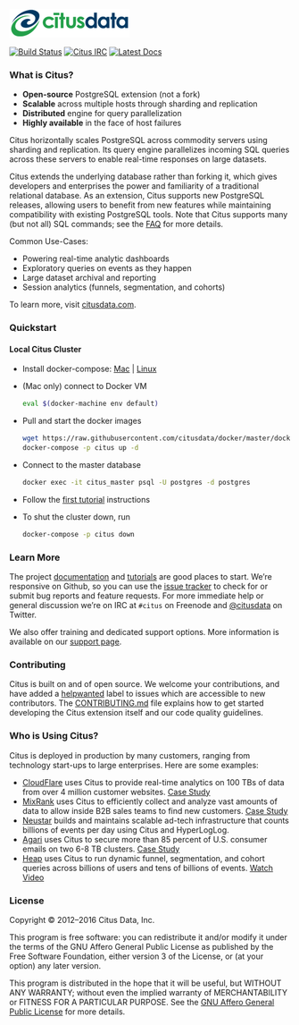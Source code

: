 ![Citus Banner](/github-banner.png)

[![Build Status](https://travis-ci.com/citusdata/citus.svg?token=bSq3ym67qubHCGNs1iYZ&branch=master)](https://travis-ci.com/citusdata/citus)
[![Citus IRC](https://img.shields.io/badge/irc-%23citus-blue.svg)](https://webchat.freenode.net/?channels=citus)
[![Latest Docs](https://img.shields.io/badge/docs-latest-brightgreen.svg)][docs]

### What is Citus?

* **Open-source** PostgreSQL extension (not a fork)
* **Scalable** across multiple hosts through sharding and replication
* **Distributed** engine for query parallelization
* **Highly available** in the face of host failures

Citus horizontally scales PostgreSQL across commodity servers using
sharding and replication. Its query engine parallelizes incoming
SQL queries across these servers to enable real-time responses on
large datasets.

Citus extends the underlying database rather than forking it, which
gives developers and enterprises the power and familiarity of a
traditional relational database. As an extension, Citus supports
new PostgreSQL releases, allowing users to benefit from new features
while maintaining compatibility with existing PostgreSQL tools.
Note that Citus supports many (but not all) SQL commands; see the
[FAQ][faq] for more details.

Common Use-Cases:
* Powering real-time analytic dashboards
* Exploratory queries on events as they happen
* Large dataset archival and reporting
* Session analytics (funnels, segmentation, and cohorts)

To learn more, visit [citusdata.com](https://www.citusdata.com).

### Quickstart

#### Local Citus Cluster

* Install docker-compose: [Mac][mac_install] | [Linux][linux_install]
* (Mac only) connect to Docker VM
   ```bash
   eval $(docker-machine env default)
   ```

* Pull and start the docker images
   ```bash
   wget https://raw.githubusercontent.com/citusdata/docker/master/docker-compose.yml
   docker-compose -p citus up -d
   ```

* Connect to the master database
   ```bash
   docker exec -it citus_master psql -U postgres -d postgres
   ```

* Follow the [first tutorial][tutorial] instructions
* To shut the cluster down, run

   ```bash
   docker-compose -p citus down
   ```

### Learn More

The project [documentation][docs] and [tutorials][tutorial] are
good places to start.  We’re responsive on Github, so you can use
the [issue tracker][issues]  to check for or submit bug reports and
feature requests. For more immediate help or general discussion
we’re on IRC at `#citus` on Freenode and [@citusdata][twitter] on
Twitter.

We also offer training and dedicated support options. More information
is available on our [support page][support].

### Contributing

Citus is built on and of open source. We welcome your contributions,
and have added a
[helpwanted](https://github.com/citusdata/citus/labels/helpwanted) label
to issues which are accessible to new contributors. The
[CONTRIBUTING.md](CONTRIBUTING.md) file explains how to get started
developing the Citus extension itself and our code quality guidelines.

### Who is Using Citus?

Citus is deployed in production by many customers, ranging from
technology start-ups to large enterprises. Here are some examples:

* [CloudFlare](https://www.cloudflare.com/) uses Citus to provide
real-time analytics on 100 TBs of data from over 4 million customer
websites. [Case
Study](https://blog.cloudflare.com/scaling-out-postgresql-for-cloudflare-analytics-using-citusdb/)
* [MixRank](https://mixrank.com/) uses Citus to efficiently collect
and analyze vast amounts of data to allow inside B2B sales teams
to find new customers. [Case
Study](https://www.citusdata.com/solutions/case-studies/mixrank-case-study)
* [Neustar](https://www.neustar.biz/) builds and maintains scalable
ad-tech infrastructure that counts billions of events per day using
Citus and HyperLogLog.
* [Agari](https://www.agari.com/) uses Citus to secure more than
85 percent of U.S. consumer emails on two 6-8 TB clusters. [Case
Study](https://www.citusdata.com/solutions/case-studies/agari-case-study)
* [Heap](https://heapanalytics.com/) uses Citus to run dynamic
funnel, segmentation, and cohort queries across billions of users
and tens of billions of events. [Watch
Video](https://www.youtube.com/watch?v=NVl9_6J1G60&list=PLixnExCn6lRpP10ZlpJwx6AuU3XIgNWpL)

### License

Copyright © 2012–2016 Citus Data, Inc.

This program is free software: you can redistribute it and/or modify it under the terms of the GNU Affero General Public License as published by the Free Software Foundation, either version 3 of the License, or (at your option) any later version.

This program is distributed in the hope that it will be useful, but WITHOUT ANY WARRANTY; without even the implied warranty of MERCHANTABILITY or FITNESS FOR A PARTICULAR PURPOSE. See the [GNU Affero General Public License][license] for more details.

[docs]: https://www.citusdata.com/docs/citus/5.0
[faq]: https://www.citusdata.com/frequently-asked-questions
[issues]: https://github.com/citusdata/citus/issues
[linux_install]: https://www.digitalocean.com/community/tutorials/how-to-install-and-use-docker-compose-on-ubuntu-14-04
[mac_install]: https://www.docker.com/products/docker-toolbox
[support]: https://www.citusdata.com/citus-products/citus-data-pricing
[tutorial]: https://www.citusdata.com/docs/citus/5.0/tutorials/tut-real-time.html
[twitter]: https://twitter.com/citusdata
[license]: LICENSE
